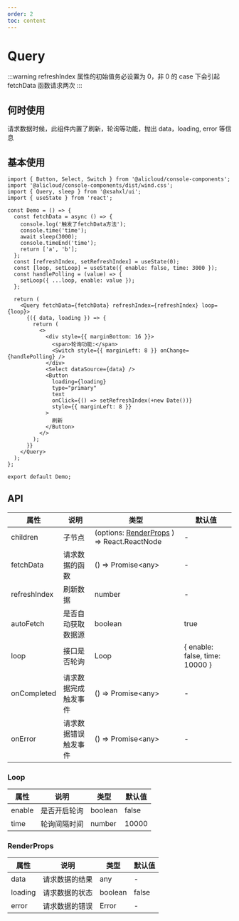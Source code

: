 ```yaml
---
order: 2
toc: content
---
```


# Query

:::warning
refreshIndex 属性的初始值务必设置为 0，非 0 的 case 下会引起 fetchData 函数请求两次
:::

## 何时使用

请求数据时候，此组件内置了刷新，轮询等功能，抛出 data，loading, error 等信息

## 基本使用

```tsx
import { Button, Select, Switch } from '@alicloud/console-components';
import '@alicloud/console-components/dist/wind.css';
import { Query, sleep } from '@xsahxl/ui';
import { useState } from 'react';

const Demo = () => {
  const fetchData = async () => {
    console.log('触发了fetchData方法');
    console.time('time');
    await sleep(3000);
    console.timeEnd('time');
    return ['a', 'b'];
  };
  const [refreshIndex, setRefreshIndex] = useState(0);
  const [loop, setLoop] = useState({ enable: false, time: 3000 });
  const handlePolling = (value) => {
    setLoop({ ...loop, enable: value });
  };

  return (
    <Query fetchData={fetchData} refreshIndex={refreshIndex} loop={loop}>
      {({ data, loading }) => {
        return (
          <>
            <div style={{ marginBottom: 16 }}>
              <span>轮询功能:</span>
              <Switch style={{ marginLeft: 8 }} onChange={handlePolling} />
            </div>
            <Select dataSource={data} />
            <Button
              loading={loading}
              type="primary"
              text
              onClick={() => setRefreshIndex(+new Date())}
              style={{ marginLeft: 8 }}
            >
              刷新
            </Button>
          </>
        );
      }}
    </Query>
  );
};

export default Demo;
```

## API

| 属性         | 说明                 | 类型                                                       | 默认值                         |
| ------------ | -------------------- | ---------------------------------------------------------- | ------------------------------ |
| children     | 子节点               | (options: [RenderProps](#renderprops) ) => React.ReactNode | -                              |
| fetchData    | 请求数据的函数       | () => Promise<any\>                                        | -                              |
| refreshIndex | 刷新数据             | number                                                     | -                              |
| autoFetch    | 是否自动获取数据源   | boolean                                                    | true                           |
| loop         | 接口是否轮询         | Loop                                                       | { enable: false, time: 10000 } |
| onCompleted  | 请求数据完成触发事件 | () => Promise<any\>                                        | -                              |
| onError      | 请求数据错误触发事件 | () => Promise<any\>                                        | -                              |

### Loop

| 属性   | 说明         | 类型    | 默认值 |
| ------ | ------------ | ------- | ------ |
| enable | 是否开启轮询 | boolean | false  |
| time   | 轮询间隔时间 | number  | 10000  |

### RenderProps

| 属性    | 说明           | 类型    | 默认值 |
| ------- | -------------- | ------- | ------ |
| data    | 请求数据的结果 | any     | -      |
| loading | 请求数据的状态 | boolean | false  |
| error   | 请求数据的错误 | Error   | -      |
